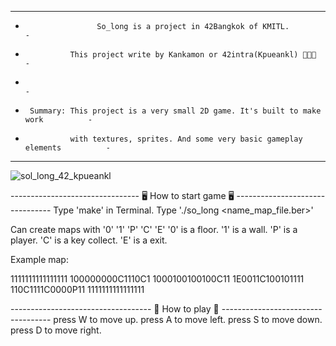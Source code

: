 ----------------------------------------------------------------------------------------
-                     So_long is a project in 42Bangkok of KMITL.                      -
-               This project write by Kankamon or 42intra(Kpueankl) 👩🏼‍💻                 -
-                                                                                      -
-      Summary: This project is a very small 2D game. It's built to make work          -
-               with textures, sprites. And some very basic gameplay elements          -
----------------------------------------------------------------------------------------

![sol_long_42_kpueankl](https://github.com/user-attachments/assets/5bf03460-bc28-4102-8a8e-4ae9696f26da)

-------------------------------- 🖥 How to start game 🖥 --------------------------------
Type 'make' in Terminal.
Type './so_long <name_map_file.ber>'

Can create maps with '0' '1' 'P' 'C' 'E'
'0' is a floor.
'1' is a wall.
'P' is a player.
'C' is a key collect.
'E' is a exit.

Example map:

1111111111111111
100000000C1110C1
1000100100100C11
1E0011C100101111
110C1111C0000P11
1111111111111111

----------------------------------- 👾 How to play 👾 -----------------------------------
press W to move up.
press A to move left.
press S to move down.
press D to move right.
